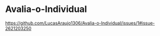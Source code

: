 # Avalia-o-Individual

https://github.com/LucasAraujo1306/Avalia-o-Individual/issues/1#issue-2621203250
